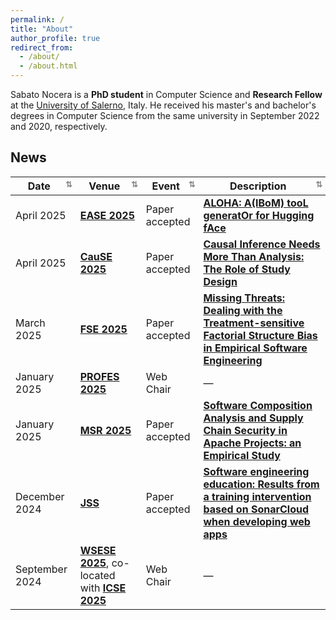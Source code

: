```yaml
---
permalink: /
title: "About"
author_profile: true
redirect_from: 
  - /about/
  - /about.html
---
```


Sabato Nocera is a **PhD student** in Computer Science and  **Research Fellow** at the [University of Salerno](https://web.unisa.it/en/university), Italy. He received his master's and bachelor's degrees in Computer Science from the same university in September 2022 and 2020, respectively. 

## News

| Date         | Venue | Event       | Description |
|--------------|-------|-----------------|-------|
| April 2025   | [**EASE 2025**](https://conf.researchr.org/home/ease-2025) | Paper accepted   | [**ALOHA: A(IBoM) tooL generatOr for Hugging fAce**](#) |
| April 2025   | [**CauSE 2025**](https://causality-software-engineering.github.io/cause-workshop-2025/) | Paper accepted   | [**Causal Inference Needs More Than Analysis: The Role of Study Design**](#) |
| March 2025   | [**FSE 2025**](https://conf.researchr.org/track/fse-2025/fse-2025-ideas-visions-and-reflections) | Paper accepted   | [**Missing Threats: Dealing with the Treatment-sensitive Factorial Structure Bias in Empirical Software Engineering**](#) |
| January 2025 | [**PROFES 2025**](https://conf.researchr.org/home/profes-2025) | Web Chair        | — |
| January 2025 | [**MSR 2025**](https://2025.msrconf.org/track/msr-2025-technical-papers) | Paper accepted   | [**Software Composition Analysis and Supply Chain Security in Apache Projects: an Empirical Study**](https://sabato-nocera.github.io/publications/#j1-bibtex) |
| December 2024| [**JSS**](https://www.sciencedirect.com/journal/journal-of-systems-and-software) | Paper accepted   | [**Software engineering education: Results from a training intervention based on SonarCloud when developing web apps**](https://doi.org/10.1016/j.jss.2024.112308) |
| September 2024| [**WSESE 2025**](https://conf.researchr.org/home/icse-2025/wsese-2025), co-located with [**ICSE 2025**](https://conf.researchr.org/home/icse-2025) | Web Chair | — |





<style>
  th {
    cursor: pointer;
    position: relative;
    padding-right: 20px; /* space for arrow */
  }

  th::after {
    content: '⇅'; /* initial state */
    position: absolute;
    right: 5px;
    font-size: 0.8em;
    color: #888;
  }

  th.sorted.asc::after {
    content: '↑';
  }

  th.sorted.desc::after {
    content: '↓';
  }
</style>

<script src="https://unpkg.com/tablesort@5.3.0/dist/tablesort.min.js"></script>

<script>
  document.addEventListener('DOMContentLoaded', function () {
    document.querySelectorAll("table").forEach(function(table) {
      const sort = new Tablesort(table);

      table.querySelectorAll("th").forEach(th => {
        th.addEventListener("click", () => {
          table.querySelectorAll("th").forEach(header => header.classList.remove("sorted", "asc", "desc"));
          th.classList.add("sorted");
          if (th.getAttribute("aria-sort") === "ascending") {
            th.classList.add("asc");
          } else if (th.getAttribute("aria-sort") === "descending") {
            th.classList.add("desc");
          }
        });
      });
    });
  });
</script>

